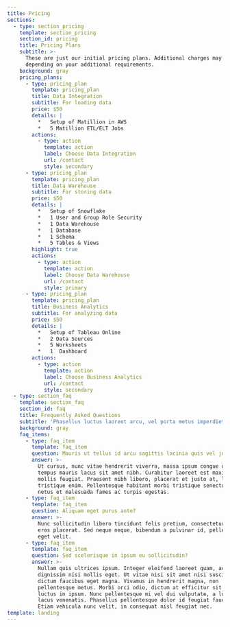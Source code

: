 ```yaml
---
title: Pricing
sections:
  - type: section_pricing
    template: section_pricing
    section_id: pricing
    title: Pricing Plans
    subtitle: >-
      These are just our initial pricing plans. Additional charges may apply
      depending on your additional requirements.
    background: gray
    pricing_plans:
      - type: pricing_plan
        template: pricing_plan
        title: Data Integration
        subtitle: For loading data
        price: $50
        details: |
          *   Setup of Matillion in AWS
          *   5 Matillion ETL/ELT Jobs
        actions:
          - type: action
            template: action
            label: Choose Data Integration
            url: /contact
            style: secondary
      - type: pricing_plan
        template: pricing_plan
        title: Data Warehouse
        subtitle: For storing data
        price: $50
        details: |
          *   Setup of Snowflake
          *   1 User and Group Role Security
          *   1 Data Warehouse
          *   1 Database
          *   1 Schema
          *   5 Tables & Views
        highlight: true
        actions:
          - type: action
            template: action
            label: Choose Data Warehouse
            url: /contact
            style: primary
      - type: pricing_plan
        template: pricing_plan
        title: Business Analytics
        subtitle: For analyzing data
        price: $50
        details: |
          *   Setup of Tableau Online
          *   2 Data Sources
          *   5 Worksheets
          *   1  Dashboard
        actions:
          - type: action
            template: action
            label: Choose Business Analytics
            url: /contact
            style: secondary
  - type: section_faq
    template: section_faq
    section_id: faq
    title: Frequently Asked Questions
    subtitle: 'Phasellus luctus laoreet arcu, vel porta metus imperdiet sit amet.'
    background: gray
    faq_items:
      - type: faq_item
        template: faq_item
        question: Mauris ut tellus id arcu sagittis lacinia quis vel justo?
        answer: >-
          Ut cursus, nunc vitae hendrerit viverra, massa ipsum congue quam, sed
          tempus mauris lacus sit amet nibh. Curabitur laoreet est maximus
          mollis feugiat. Praesent nibh libero, placerat et justo at, luctus
          tristique enim. Pellentesque habitant morbi tristique senectus et
          netus et malesuada fames ac turpis egestas.
      - type: faq_item
        template: faq_item
        question: Aliquam eget purus ante?
        answer: >-
          Nunc sollicitudin libero tincidunt felis pretium, consectetur aliquam
          eros placerat. Sed neque neque, bibendum a pulvinar id, pellentesque
          eget velit. 
      - type: faq_item
        template: faq_item
        question: Sed scelerisque in ipsum eu sollicitudin?
        answer: >-
          Nullam quis ultrices ipsum. Integer eleifend laoreet quam, ac
          dignissim nisi mollis eget. Ut vitae nisi sit amet nisi suscipit
          dictum faucibus eget magna. Vivamus in hendrerit magna, non
          pellentesque metus. Morbi orci odio, dictum at efficitur sit amet,
          luctus in ipsum. Nunc pellentesque mi vel dui vulputate, a lobortis
          lacus venenatis. Phasellus pellentesque dolor id feugiat faucibus.
          Etiam vehicula nunc velit, in consequat nisl feugiat nec.
template: landing
---
```

